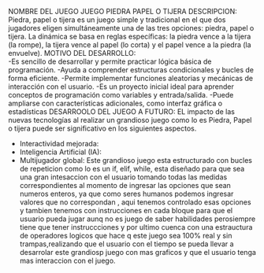 NOMBRE DEL JUEGO
JUEGO PIEDRA PAPEL O TIJERA
DESCRIPCION:
Piedra, papel o tijera es un juego simple y tradicional en el que dos jugadores eligen simultáneamente una de las tres opciones: piedra, papel o tijera. La dinámica se basa en reglas específicas: la piedra vence a la tijera (la rompe), la tijera vence al papel (lo corta) y el papel vence a la piedra (la envuelve). 
MOTIVO DEL DESARROLLO:	
  -Es sencillo de desarrollar y permite practicar lógica básica de programación.
	-Ayuda a comprender estructuras condicionales y bucles de forma eficiente.
	-Permite implementar funciones aleatorias y mecánicas de interacción con el usuario.
	-Es un proyecto inicial ideal para aprender conceptos de programación como variables y entrada/salida.
	-Puede ampliarse con características adicionales, como interfaz gráfica o estadísticas
DESARROOLO DEL JUEGO A FUTURO:
EL impacto de las nuevas tecnologías al realizar un grandioso juego como lo es Piedra, Papel o tijera puede ser significativo en los siguientes aspectos.
- Interactividad mejorada:
- Inteligencia Artificial (IA):
- Multijugador global:
Este grandioso juego esta estructurado con bucles de repeticion como lo es un if, elif, while, esta diseñado para que sea una gran intesaccion con el usuario tomando todas las medidas
correspondientes al momento de ingresar las opciones que sean numeros enteros, ya que como seres humanos podemos ingresar valores que no correspondan , aqui tenemos controlado esas opciones y tambien tenemos con instrucciones en cada bloque para que el usuario pueda jugar aunq no es juego de saber habilidades perosiempre tiene que tener instruccciones y por ultimo cuenca con una estrauctura de operadores logicos que hace q este juego sea 100% real y sin trampas,realizando que el usuario con el tiempo se pueda llevar a desarrolar este grandiosp juego con mas graficos y que el usuario tenga mas interaccion con el juego.  
